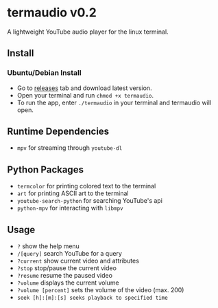 
# termaudio v0.2
A lightweight YouTube audio player for the linux terminal.

## Install
### Ubuntu/Debian Install
* Go to [releases](https://github.com/othema/termaudio/releases/) tab and download latest version.
* Open your terminal and run `chmod +x termaudio`.
* To run the app, enter `./termaudio` in your terminal and termaudio will open.

## Runtime Dependencies
* `mpv` for streaming through `youtube-dl`

## Python Packages
* `termcolor` for printing colored text to the terminal 
* `art` for printing ASCII art to the terminal
* `youtube-search-python` for searching YouTube's api
* `python-mpv` for interacting with `libmpv`

## Usage
* `?` show the help menu
* `/[query]` search YouTube for a query
* `?current` show current video and attributes
* `?stop` stop/pause the current video
* `?resume` resume the paused video
* `?volume` displays the current volume
* `?volume [percent]` sets the volume of the video (max. 200)
* `seek [h]:[m]:[s] seeks playback to specified time`
